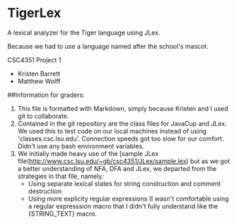 # TigerLex
A lexical analyzer for the Tiger language using JLex.

Because we had to use a language named after the school's mascot.

CSC4351 Project 1
- Kristen Barrett
- Matthew Wolff

##Information for graders:
1. This file is formatted with Markdown, simply because Kristen and I used git to collaborate.
2. Contained in the git repository are the class files for JavaCup and JLex. We used this to test code on our local machines instead of using 'classes.csc.lsu.edu'. Connection speeds got too slow for our comfort. Didn't use any bash environment variables.
3. We initially made heavy use of the [sample JLex file(http://www.csc.lsu.edu/~gb/csc4351/JLex/sample.lex) but as we got a better understanding of NFA, DFA and JLex, we departed from the strategies in that file, namely:
   - Using separate lexical states for string construction and comment destruction
   - Using more explicity regular expressions (I wasn't comfortable using a regular expresssion macro that I didn't fully understand like the {STRING_TEXT} macro.
